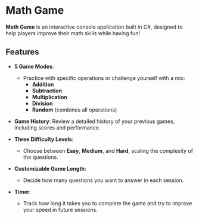 # Math Game

**Math Game** is an interactive console application built in C#, designed to help players improve their math skills while having fun!

## Features

- **5 Game Modes**: 
    - Practice with specific operations or challenge yourself with a mix:
        - **Addition**
        - **Subtraction**
        - **Multiplication**
        - **Division**
        - **Random** (combines all operations)
        
- **Game History**: Review a detailed history of your previous games, including scores and performance.

- **Three Difficulty Levels**: 
    - Choose between **Easy**, **Medium**, and **Hard**, scaling the complexity of the questions.

- **Customizable Game Length**: 
    - Decide how many questions you want to answer in each session.

- **Timer**: 
    - Track how long it takes you to complete the game and try to improve your speed in future sessions.
